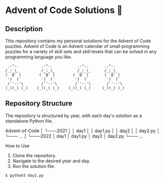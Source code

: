 # Advent of Code Solutions 🎄

## Description

This repository contains my personal solutions for the Advent of Code puzzles. Advent of Code is an Advent calendar of small programming puzzles for a variety of skill sets and skill levels that can be solved in any programming language you like.

```
 .-"-.          .-"-.           .-"-.       .-"-.
/_:_\_          /_:_\_          /_:_\_      /_:_\_
( `@` )        ( `@` )        ( `@` )       ( `@` )
 ')  (`         ')  (`         ')  (`        ')  (`
 /`'--'\        /`'--'\        /`'--'\       /`'--'\
(_)(_) (_)    (_)(_) (_)    (_)(_) (_)     (_)(_) (_)
```

## Repository Structure

The repository is structured by year, with each day's solution as a standalone Python file.

Advent-of-Code
│
└───2021
│   │   day1
│   │   day1.py
│   │   day2
│   │   day2.py
│   └─── ...
│
└───2022
    │   day1
    │   day1.py
    │   day2
    │   day2.py
    └─── ...

How to Use

1. Clone the repository.
2. Navigate to the desired year and day.
3. Run the solution file.

```sh
$ python3 day1.py
```
